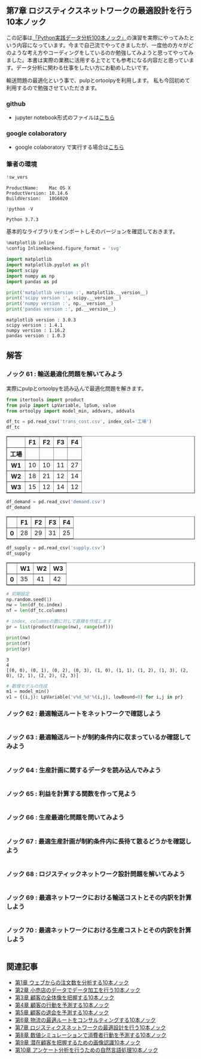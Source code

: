 
## 第7章 ロジスティクスネットワークの最適設計を行う10本ノック

この記事は[「Python実践データ分析100本ノック」](https://www.amazon.co.jp/dp/B07ZSGSN9S/ref=dp-kindle-redirect?_encoding=UTF8&btkr=1)の演習を実際にやってみたという内容になっています。今まで自己流でやってきましたが、一度他の方々がどのような考え方やコーディングをしているのか勉強してみようと思ってやってみました。本書は実際の業務に活用する上でとても参考になる内容だと思っています。データ分析に関わる仕事をしたい方にお勧めしたいです。

輸送問題の最適化という事で、pulpとortoolpyを利用します。
私も今回初めて利用するので勉強させていただきます。

### github
- jupyter notebook形式のファイルは[こちら](https://github.com/hiroshi0530/wa-src/blob/master/ml/data100/07/07_nb.ipynb)

### google colaboratory
- google colaboratory で実行する場合は[こちら](https://colab.research.google.com/github/hiroshi0530/wa-src/blob/master/ml/data100/07/07_nb.ipynb)

### 筆者の環境


```python
!sw_vers
```

    ProductName:	Mac OS X
    ProductVersion:	10.14.6
    BuildVersion:	18G6020



```python
!python -V
```

    Python 3.7.3


基本的なライブラリをインポートしそのバージョンを確認しておきます。


```python
%matplotlib inline
%config InlineBackend.figure_format = 'svg'

import matplotlib
import matplotlib.pyplot as plt
import scipy
import numpy as np
import pandas as pd

print('matplotlib version :', matplotlib.__version__)
print('scipy version :', scipy.__version__)
print('numpy version :', np.__version__)
print('pandas version :', pd.__version__)
```

    matplotlib version : 3.0.3
    scipy version : 1.4.1
    numpy version : 1.16.2
    pandas version : 1.0.3


## 解答

### ノック 61 : 輸送最適化問題を解いてみよう

実際にpulpとortoolpyを読み込んで最適化問題を解きます。


```python
from itertools import product
from pulp import LpVariable, lpSum, value
from ortoolpy import model_min, addvars, addvals

df_tc = pd.read_csv('trans_cost.csv', index_col='工場')
df_tc
```




<div>
<style scoped>
    .dataframe tbody tr th:only-of-type {
        vertical-align: middle;
    }

    .dataframe tbody tr th {
        vertical-align: top;
    }

    .dataframe thead th {
        text-align: right;
    }
</style>
<table border="1" class="dataframe">
  <thead>
    <tr style="text-align: right;">
      <th></th>
      <th>F1</th>
      <th>F2</th>
      <th>F3</th>
      <th>F4</th>
    </tr>
    <tr>
      <th>工場</th>
      <th></th>
      <th></th>
      <th></th>
      <th></th>
    </tr>
  </thead>
  <tbody>
    <tr>
      <th>W1</th>
      <td>10</td>
      <td>10</td>
      <td>11</td>
      <td>27</td>
    </tr>
    <tr>
      <th>W2</th>
      <td>18</td>
      <td>21</td>
      <td>12</td>
      <td>14</td>
    </tr>
    <tr>
      <th>W3</th>
      <td>15</td>
      <td>12</td>
      <td>14</td>
      <td>12</td>
    </tr>
  </tbody>
</table>
</div>




```python
df_demand = pd.read_csv('demand.csv')
df_demand
```




<div>
<style scoped>
    .dataframe tbody tr th:only-of-type {
        vertical-align: middle;
    }

    .dataframe tbody tr th {
        vertical-align: top;
    }

    .dataframe thead th {
        text-align: right;
    }
</style>
<table border="1" class="dataframe">
  <thead>
    <tr style="text-align: right;">
      <th></th>
      <th>F1</th>
      <th>F2</th>
      <th>F3</th>
      <th>F4</th>
    </tr>
  </thead>
  <tbody>
    <tr>
      <th>0</th>
      <td>28</td>
      <td>29</td>
      <td>31</td>
      <td>25</td>
    </tr>
  </tbody>
</table>
</div>




```python
df_supply = pd.read_csv('supply.csv')
df_supply
```




<div>
<style scoped>
    .dataframe tbody tr th:only-of-type {
        vertical-align: middle;
    }

    .dataframe tbody tr th {
        vertical-align: top;
    }

    .dataframe thead th {
        text-align: right;
    }
</style>
<table border="1" class="dataframe">
  <thead>
    <tr style="text-align: right;">
      <th></th>
      <th>W1</th>
      <th>W2</th>
      <th>W3</th>
    </tr>
  </thead>
  <tbody>
    <tr>
      <th>0</th>
      <td>35</td>
      <td>41</td>
      <td>42</td>
    </tr>
  </tbody>
</table>
</div>




```python
# 初期設定
np.random.seed(1)
nw = len(df_tc.index)
nf = len(df_tc.columns)

# index, columnsの数に対して直積を作成します
pr = list(product(range(nw), range(nf)))

print(nw)
print(nf)
print(pr)
```

    3
    4
    [(0, 0), (0, 1), (0, 2), (0, 3), (1, 0), (1, 1), (1, 2), (1, 3), (2, 0), (2, 1), (2, 2), (2, 3)]



```python
# 数理モデルの作成
m1 = model_min()
v1 = {(i,j): LpVariable('v%d_%d'%(i,j), lowBound=0) for i,j in pr}
```

### ノック 62 : 最適輸送ルートをネットワークで確認しよう


```python

```

### ノック 63 : 最適輸送ルートが制約条件内に収まっているか確認してみよう


```python

```

### ノック 64 : 生産計画に関するデータを読み込んでみよう


```python

```

### ノック 65 : 利益を計算する関数を作って見よう


```python

```

### ノック 66 : 生産最適化問題を問いてみよう


```python

```

### ノック 67 : 最適生産計画が制約条件内に長待て散るどうかを確認しよう


```python

```

### ノック 68 : ロジスティックネットワーク設計問題を解いてみよう


```python

```

### ノック 69 : 最適ネットワークにおける輸送コストとその内訳を計算しよう


```python

```

### ノック 70 : 最適ネットワークにおける生産コストとその内訳を計算しよう


```python

```

## 関連記事
- [第1章 ウェブからの注文数を分析する10本ノック](/ml/data100/01/)
- [第2章 小売店のデータでデータ加工を行う10本ノック](/ml/data100/02/)
- [第3章 顧客の全体像を把握する10本ノック](/ml/data100/03/)
- [第4章 顧客の行動を予測する10本ノック](/ml/data100/04/)
- [第5章 顧客の退会を予測する10本ノック](/ml/data100/05/)
- [第6章 物流の最適ルートをコンサルティングする10本ノック](/ml/data100/06/)
- [第7章 ロジスティクスネットワークの最適設計を行う10本ノック](/ml/data100/07/)
- [第8章 数値シミュレーションで消費者行動を予測する10本ノック](/ml/data100/08/)
- [第9章 潜在顧客を把握するための画像認識10本ノック](/ml/data100/09/)
- [第10章 アンケート分析を行うための自然言語処理10本ノック](/ml/data100/10/)
